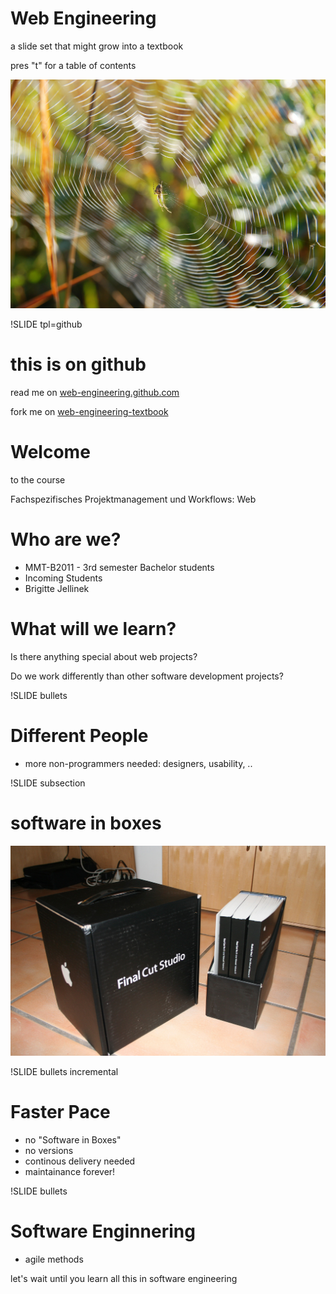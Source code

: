 <!SLIDE title-slide subsection>

# Web Engineering 

a slide set that might grow into a textbook

pres "t" for a table of contents

![background](Spider_web_Belgium_Luc_Viatour.png)

!SLIDE tpl=github

# this is on github

read me on [web-engineering.github.com](http://web-engineering.github.com)

fork me on [web-engineering-textbook](https://github.com/bjelline/web-engineering-textbook/)

<!SLIDE title-slide subsection>

# Welcome #

to the course

Fachspezifisches Projektmanagement und Workflows: Web

<!SLIDE bullets>

# Who are we? #
* MMT-B2011 - 3rd semester Bachelor students
* Incoming Students
* Brigitte Jellinek

<!SLIDE bullets>

# What will we learn? #

Is there anything special about web projects?

Do we work differently than other software development projects?

!SLIDE bullets
# Different People
* more non-programmers needed: designers, usability, ..

!SLIDE  subsection
# software in boxes
![background](software-in-boxes.jpg)

!SLIDE bullets incremental
# Faster Pace
  * no "Software in Boxes"
  * no versions
  * continous delivery needed
  * maintainance forever!

!SLIDE bullets
# Software Enginnering
  * agile methods

let's wait until you learn all this in software engineering

